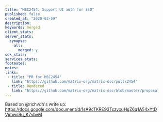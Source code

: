 ```yaml
---
title: "MSC2454: Support UI auth for SSO"
published: false
created_at: "2020-03-09"
description:
keywords: merged
client_stats:
server_stats:
  synapse:
    all:
      merged: y
sdk_stats:
services_stats:
footnotes:
notes:
links:
 - title: "PR for MSC2454"
   link: "https://github.com/matrix-org/matrix-doc/pull/2454"
 - title: Rendered
   link: "https://github.com/matrix-org/matrix-doc/blob/master/proposals/2454-ui-interactive-auth-for-sso.md"
---
```


Based on @richvdh's write up: https://docs.google.com/document/d/1sA9cTKRE93TczvxuHgZ6q1A54xYtDVjmwsRu_K7vbvM
